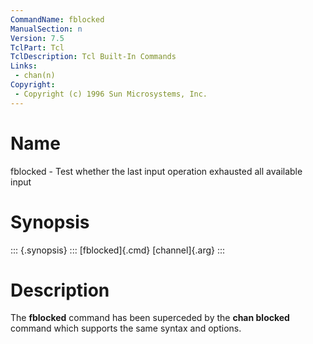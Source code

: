 ```yaml
---
CommandName: fblocked
ManualSection: n
Version: 7.5
TclPart: Tcl
TclDescription: Tcl Built-In Commands
Links:
 - chan(n)
Copyright:
 - Copyright (c) 1996 Sun Microsystems, Inc.
---
```


# Name

fblocked - Test whether the last input operation exhausted all available input

# Synopsis

::: {.synopsis} :::
[fblocked]{.cmd} [channel]{.arg}
:::

# Description

The **fblocked** command has been superceded by the **chan blocked** command which supports the same syntax and options.

